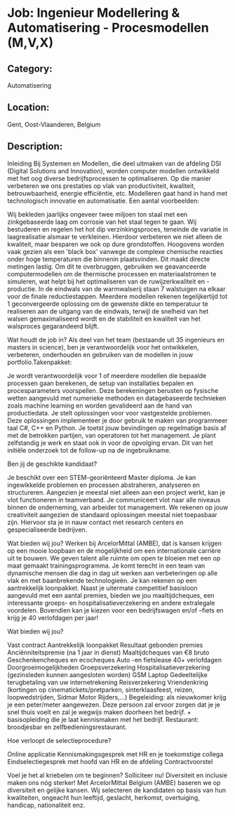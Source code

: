 # Job: Ingenieur Modellering & Automatisering - Procesmodellen (M,V,X)
## Category: 
Automatisering
## Location: 
Gent, Oost-Vlaanderen, Belgium
## Description:
Inleiding
Bij Systemen en Modellen, die deel uitmaken van de afdeling DSI (Digital Solutions and Innovation), worden computer modellen ontwikkeld met het oog diverse bedrijfsprocessen te optimaliseren. Op die manier verbeteren we ons prestaties op vlak van productiviteit, kwaliteit, betrouwbaarheid, energie efficiëntie, etc. Modelleren gaat hand in hand met technologisch innovatie en automatisatie. Een aantal voorbeelden:

Wij bekleden jaarlijks ongeveer twee miljoen ton staal met een zinkgebaseerde laag om corrosie van het staal tegen te gaan. Wij bestuderen en regelen het hot dip verzinkingsproces, teneinde de variatie in laagrealisatie alsmaar te verkleinen. Hierdoor verbeteren we niet alleen de kwaliteit, maar besparen we ook op dure grondstoffen.
Hoogovens worden vaak gezien als een 'black box' vanwege de complexe chemische reacties onder hoge temperaturen die binnenin plaatsvinden. Dit maakt directe metingen lastig. Om dit te overbruggen, gebruiken we geavanceerde computermodellen om de thermische processen en materiaalstromen te simuleren, wat helpt bij het optimaliseren van de ruwijzerkwaliteit en -productie.
In de eindwals van de warmwalserij staan 7 walstuigen na elkaar voor de finale reductiestappen. Meerdere modellen rekenen tegelijkertijd tot 1 geconvergeerde oplossing om de gewenste dikte en temperatuur te realiseren aan de uitgang van de eindwals, terwijl de snelheid van het walsen gemaximaliseerd wordt en de stabiliteit en kwaliteit van het walsproces gegarandeerd blijft. 

Wat houdt de job in?
Als deel van het team (bestaande uit 35 ingenieurs en masters in science), ben je verantwoordelijk voor het ontwikkelen, verbeteren, onderhouden en gebruiken van de modellen in jouw portfolio.Takenpakket:

Je wordt verantwoordelijk voor 1 of meerdere modellen die bepaalde processen gaan berekenen, de setup van installaties bepalen en procesparameters voorspellen. Deze berekeningen berusten op fysische wetten aangevuld met numerieke methoden en datagebaseerde technieken zoals machine learning en worden gevalideerd aan de hand van productiedata.
Je stelt oplossingen voor voor vastgestelde problemen. Deze oplossingen implementeer je door gebruik te maken van programmeer taal C#, C++ en Python.
Je toetst jouw bevindingen op regelmatige basis af met de betrokken partijen, van operatoren tot het management.
Je plant zelfstandig je werk en staat ook in voor de opvolging ervan. Dit van het initiële onderzoek tot de follow-up na de ingebruikname. 

Ben jij de geschikte kandidaat?

Je beschikt over een STEM-georiënteerd Master diploma.
Je kan ingewikkelde problemen en processen abstraheren, analyseren en structureren.
Aangezien je meestal niet alleen aan een project werkt, kan je vlot functioneren in teamverband.
Je communiceert vlot naar alle niveaus binnen de onderneming, van arbeider tot management.
We rekenen op jouw creativiteit aangezien de standaard oplossingen meestal niet toepasbaar zijn. Hiervoor sta je in nauw contact met research centers en gespecialiseerde bedrijven.

Wat bieden wij jou?
Werken bij ArcelorMittal (AMBE), dat is kansen krijgen op een mooie loopbaan en de mogelijkheid om een internationale carrière uit te bouwen. We geven talent alle ruimte om open te bloeien met een op maat gemaakt trainingsprogramma. Je komt terecht in een team van dynamische mensen die dag in dag uit werken aan verbeteringen op alle vlak en met baanbrekende technologieën.
Je kan rekenen op een aantrekkelijk loonpakket. Naast je uitermate competitief basisloon aangevuld met een aantal premies, bieden we jou maaltijdcheques, een interessante groeps- en hospitalisatieverzekering en andere extralegale voordelen. Bovendien kan je kiezen voor een bedrijfswagen en/of –fiets en krijg je 40 verlofdagen per jaar!
 
Wat bieden wij jou?

Vast contract
Aantrekkelijk loonpakket 
Resultaat gebonden premies 
Anciënniteitspremie (na 1 jaar in dienst)
Maaltijdcheques van €8 bruto 
Geschenkencheques en ecocheques
Auto -en fietslease
40+ verlofdagen 
Doorgroeimogelijkheden
Groepsverzekering
Hospitalisatieverzekering (gezinsleden kunnen aangesloten worden) 
GSM
Laptop 
Gedeeltelijke terugbetaling van uw internetrekening 
Reisverzekering 
Vriendenkring (kortingen op cinematickets/pretparken, sinterklaasfeest, reizen, loopwedstrijden, Sidmar Motor Rijders,…)
Begeleiding: als nieuwkomer krijg je een peter/meter aangewezen. Deze persoon zal ervoor zorgen dat je je snel thuis voelt en zal je wegwijs maken doorheen het bedrijf. + basisopleiding die je laat kennismaken met het bedrijf. 
Restaurant: broodjesbar en zelfbedieningsrestaurant.  

Hoe verloopt de selectieprocedure?

Online applicatie
Kennismakingsgesprek met HR en je toekomstige collega
Eindselectiegesprek met hoofd van HR en de afdeling
Contractvoorstel 

Voel je het al kriebelen om te beginnen? Solliciteer nu!
Diversiteit en inclusie maken ons nóg sterker!   Met ArcelorMittal Belgium (AMBE) baseren we op diversiteit en gelijke kansen. Wij selecteren de kandidaten op basis van hun kwaliteiten, ongeacht hun leeftijd, geslacht, herkomst, overtuiging, handicap, nationaliteit enz.
